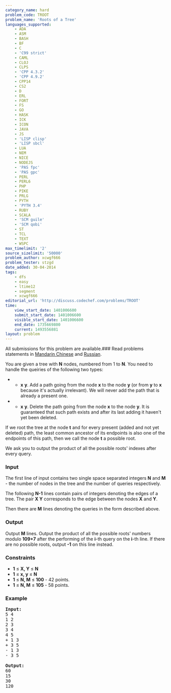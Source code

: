 ```yaml
---
category_name: hard
problem_code: TROOT
problem_name: 'Roots of a Tree'
languages_supported:
    - ADA
    - ASM
    - BASH
    - BF
    - C
    - 'C99 strict'
    - CAML
    - CLOJ
    - CLPS
    - 'CPP 4.3.2'
    - 'CPP 4.9.2'
    - CPP14
    - CS2
    - D
    - ERL
    - FORT
    - FS
    - GO
    - HASK
    - ICK
    - ICON
    - JAVA
    - JS
    - 'LISP clisp'
    - 'LISP sbcl'
    - LUA
    - NEM
    - NICE
    - NODEJS
    - 'PAS fpc'
    - 'PAS gpc'
    - PERL
    - PERL6
    - PHP
    - PIKE
    - PRLG
    - PYTH
    - 'PYTH 3.4'
    - RUBY
    - SCALA
    - 'SCM guile'
    - 'SCM qobi'
    - ST
    - TCL
    - TEXT
    - WSPC
max_timelimit: '2'
source_sizelimit: '50000'
problem_author: xcwgf666
problem_tester: stzgd
date_added: 30-04-2014
tags:
    - dfs
    - easy
    - ltime12
    - segment
    - xcwgf666
editorial_url: 'http://discuss.codechef.com/problems/TROOT'
time:
    view_start_date: 1401006600
    submit_start_date: 1401006600
    visible_start_date: 1401006600
    end_date: 1735669800
    current: 1493556881
layout: problem
---
```

All submissions for this problem are available.###  Read problems statements in [Mandarin Chinese](http://www.codechef.com/download/translated/LTIME12/mandarin/TROOT.pdf) and [Russian](http://www.codechef.com/download/translated/LTIME12/russian/TROOT.pdf).

You are given a tree with **N** nodes, numbered from 1 to **N**. You need to handle the queiries of the following two types:

- + **x** **y**. Add a path going from the node **x** to the node **y** (or from **y** to **x** because it's actually irrelevant). We will never add the path that is already a present one.
- - **x** **y**. Delete the path going from the node **x** to the node **y**. It is guaranteed that such path exists and after its last adding it haven't yet been deleted.

If we root the tree at the node **t** and for every present (added and not yet deleted) path, the least common ancestor of its endpoints is also one of the endpoints of this path, then we call the node **t** a possible root.

We ask you to output the product of all the possible roots' indexes after every query.

### Input

The first line of input contains two single space separated integers **N** and **M** - the number of nodes in the tree and the number of queries respectively.

The following **N-1** lines contain pairs of integers denoting the edges of a tree. The pair **X Y** corresponds to the edge between the nodes **X** and **Y**.

Then there are **M** lines denoting the queries in the form described above.

### Output

Output **M** lines. Output the product of all the possible roots' numbers modulo **109+7** after the performing of the **i**-th query on the **i**-th line. If there are no possible roots, output **-1** on this line instead.

### Constraints

- **1** ≤ **X, Y** ≤ **N**
- **1** ≤ **x, y** ≤ **N**
- **1** ≤ **N, M** ≤ **100** - 42 points.
- **1** ≤ **N, M** ≤ **105** - 58 points.

### Example

<pre><b>Input:</b>
5 4
1 2
2 3
3 4
4 5
+ 1 3
+ 3 5
- 1 3
- 3 5

<b>Output:</b>
60
15
30
120
</pre>